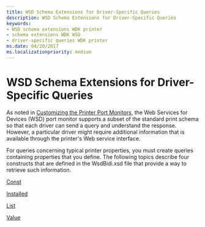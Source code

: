 ```yaml
---
title: WSD Schema Extensions for Driver-Specific Queries
description: WSD Schema Extensions for Driver-Specific Queries
keywords:
- WSD schema extensions WDK printer
- schema extensions WDK WSD
- driver-specific queries WDK printer
ms.date: 04/20/2017
ms.localizationpriority: medium
---
```


# WSD Schema Extensions for Driver-Specific Queries


As noted in [Customizing the Printer Port Monitors](customizing-the-printer-port-monitors.md), the Web Services for Devices (WSD) port monitor supports a subset of the standard print schema so that each driver can send a query and understand the response. However, a particular driver might require additional information that is available through the printer's Web service interface.

For queries concerning typical printer properties, you must create queries containing properties that you define. The following topics describe four constructs that are defined in the WsdBidi.xsd file that provide a way to retrieve such information.

[Const](const.md)

[Installed](installed.md)

[List](list.md)

[Value](value.md)

 

 




